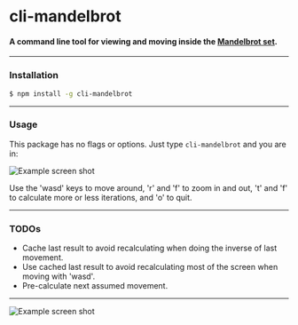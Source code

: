 # cli-mandelbrot
#### A command line tool for viewing and moving inside the [Mandelbrot set](http://en.wikipedia.org/wiki/Mandelbrot_set).

* * *
### Installation
```bash
$ npm install -g cli-mandelbrot
```

* * *
### Usage

This package has no flags or options. Just type `cli-mandelbrot` and you are in:

![Example screen shot](https://raw.github.com/danyshaanan/cli-mandelbrot/master/doc/example1.png?raw=true)

Use the 'wasd' keys to move around, 'r' and 'f' to zoom in and out, 't' and 'f' to calculate more or less iterations, and 'o' to quit.

* * *
### TODOs

* Cache last result to avoid recalculating when doing the inverse of last movement.
* Use cached last result to avoid recalculating most of the screen when moving with 'wasd'.
* Pre-calculate next assumed movement.

* * *

![Example screen shot](https://raw.github.com/danyshaanan/cli-mandelbrot/master/doc/example2.png?raw=true)
